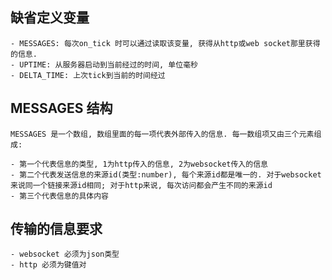 
## 缺省定义变量

    - MESSAGES: 每次on_tick 时可以通过读取该变量, 获得从http或web socket那里获得的信息. 
    - UPTIME: 从服务器启动到当前经过的时间, 单位毫秒
    - DELTA_TIME: 上次tick到当前的时间经过

## MESSAGES 结构

    MESSAGES 是一个数组, 数组里面的每一项代表外部传入的信息. 每一数组项又由三个元素组成:
    
    - 第一个代表信息的类型, 1为http传入的信息, 2为websocket传入的信息
    - 第二个代表发送信息的来源id(类型:number), 每个来源id都是唯一的. 对于websocket来说同一个链接来源id相同; 对于http来说, 每次访问都会产生不同的来源id
    - 第三个代表信息的具体内容

## 传输的信息要求

    - websocket 必须为json类型
    - http 必须为键值对